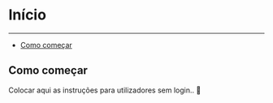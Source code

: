 # Início

---

- [Como começar](#como-comecar)

<a name="como-comecar"></a>
## Como começar

Colocar aqui as instruções para utilizadores sem login.. 🦊
